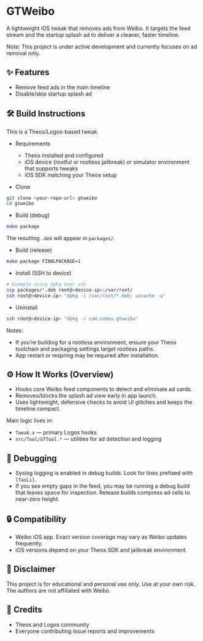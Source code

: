 # GTWeibo

A lightweight iOS tweak that removes ads from Weibo. It targets the feed stream and the startup splash ad to deliver a cleaner, faster timeline.

Note: This project is under active development and currently focuses on ad removal only.

## ✨ Features

- Remove feed ads in the main timeline
- Disable/skip startup splash ad


## 🛠 Build Instructions

This is a Theos/Logos-based tweak.

- Requirements
  - Theos installed and configured
  - iOS device (rootful or rootless jailbreak) or simulator environment that supports tweaks
  - iOS SDK matching your Theos setup

- Clone
```bash
git clone <your-repo-url> gtweibo
cd gtweibo
```

- Build (debug)
```bash
make package
```
The resulting `.deb` will appear in `packages/`.

- Build (release)
```bash
make package FINALPACKAGE=1
```

- Install (SSH to device)
```bash
# Example using dpkg over ssh
scp packages/*.deb root@<device-ip>:/var/root/
ssh root@<device-ip> "dpkg -i /var/root/*.deb; uicache -a"
```

- Uninstall
```bash
ssh root@<device-ip> "dpkg -r com.codex.gtweibo"
```

Notes:
- If you’re building for a rootless environment, ensure your Theos toolchain and packaging settings target rootless paths.
- App restart or respring may be required after installation.

## ⚙️ How It Works (Overview)

- Hooks core Weibo feed components to detect and eliminate ad cards.
- Removes/blocks the splash ad view early in app launch.
- Uses lightweight, defensive checks to avoid UI glitches and keeps the timeline compact.

Main logic lives in:
- `Tweak.x` — primary Logos hooks
- `src/Tool/GTTool.*` — utilities for ad detection and logging

## 🧪 Debugging

- Syslog logging is enabled in debug builds. Look for lines prefixed with `[TaoLi]`.
- If you see empty gaps in the feed, you may be running a debug build that leaves space for inspection. Release builds compress ad cells to near-zero height.

## 🔒 Compatibility

- Weibo iOS app. Exact version coverage may vary as Weibo updates frequently.
- iOS versions depend on your Theos SDK and jailbreak environment.

## 📜 Disclaimer

This project is for educational and personal use only. Use at your own risk. The authors are not affiliated with Weibo.

## 🙏 Credits

- Theos and Logos community
- Everyone contributing issue reports and improvements

